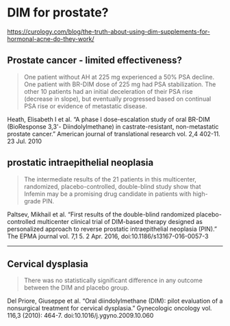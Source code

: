 # DIM for prostate?

https://curology.com/blog/the-truth-about-using-dim-supplements-for-hormonal-acne-do-they-work/

## Prostate cancer - limited effectiveness?
> One patient without AH at 225 mg experienced a 50% PSA decline. One patient with BR-DIM dose of 225 mg had PSA stabilization. The other 10 patients had an initial deceleration of their PSA rise (decrease in slope), but eventually progressed based on continual PSA rise or evidence of metastatic disease.

Heath, Elisabeth I et al. “A phase I dose-escalation study of oral BR-DIM (BioResponse 3,3'- Diindolylmethane) in castrate-resistant, non-metastatic prostate cancer.” American journal of translational research vol. 2,4 402-11. 23 Jul. 2010

## prostatic intraepithelial neoplasia
> The intermediate results of the 21 patients in this multicenter, randomized, placebo-controlled, double-blind study show that Infemin may be a promising drug candidate in patients with  high-grade PIN.

Paltsev, Mikhail et al. “First results of the double-blind randomized placebo-controlled multicenter clinical trial of DIM-based therapy designed as personalized approach to reverse prostatic intraepithelial neoplasia (PIN).” The EPMA journal vol. 7,1 5. 2 Apr. 2016, doi:10.1186/s13167-016-0057-3

---

## Cervical dysplasia
> There was no statistically significant difference in any outcome between the DIM and placebo group.

Del Priore, Giuseppe et al. “Oral diindolylmethane (DIM): pilot evaluation of a nonsurgical treatment for cervical dysplasia.” Gynecologic oncology vol. 116,3 (2010): 464-7. doi:10.1016/j.ygyno.2009.10.060
